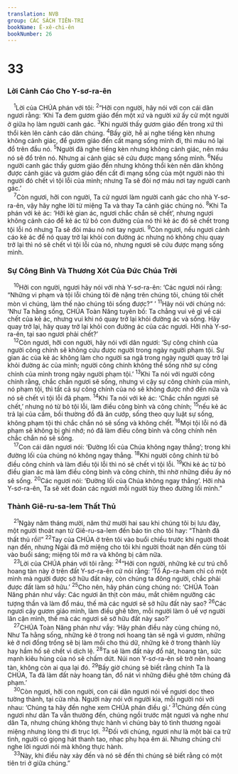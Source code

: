 ```yaml
---
translation: NVB
group: CÁC SÁCH TIÊN-TRI
bookName: Ê-xê-chi-ên 
bookNumber: 26
---
```


<div class="title"><h1>33</h1><h3>Lời Cảnh Cáo Cho Y-sơ-ra-ên </h3></div>
<span class="verse exe_33_1"> <sup>1</sup>Lời của CHÚA phán với tôi: </span>
<span class="verse exe_33_2"><sup>2</sup>“Hỡi con người, hãy nói với con cái dân ngươi rằng: ‘Khi Ta đem gươm giáo đến một xứ và người xứ ấy cử một người ở giữa họ làm người canh gác. </span>
<span class="verse exe_33_3"><sup>3</sup>Khi người thấy gươm giáo đến trong xứ thì thổi kèn lên cảnh cáo dân chúng. </span>
<span class="verse exe_33_4"><sup>4</sup>Bấy giờ, hễ ai nghe tiếng kèn nhưng không cảnh giác, để gươm giáo đến cất mạng sống mình đi, thì máu nó lại đổ trên đầu nó. </span>
<span class="verse exe_33_5"><sup>5</sup>Người đã nghe tiếng kèn nhưng không cảnh giác, nên máu nó sẽ đổ trên nó. Nhưng ai cảnh giác sẽ cứu được mạng sống mình. </span>
<span class="verse exe_33_6"><sup>6</sup>Nếu người canh gác thấy gươm giáo đến nhưng không thổi kèn nên dân không được cảnh giác và gươm giáo đến cất đi mạng sống của một người nào thì người đó chết vì tội lỗi của mình; nhưng Ta sẽ đòi nợ máu nơi tay người canh gác.’ <br/></span>
<span class="verse exe_33_7"> <sup>7</sup>Còn ngươi, hỡi con người, Ta cử ngươi làm người canh gác cho nhà Y-sơ-ra-ên, vậy hãy nghe lời từ miệng Ta và thay Ta cảnh giác chúng nó. </span>
<span class="verse exe_33_8"><sup>8</sup>Khi Ta phán với kẻ ác: ‘Hỡi kẻ gian ác, ngươi chắc chắn sẽ chết’, nhưng ngươi không cảnh cáo để kẻ ác từ bỏ con đường của nó thì kẻ ác đó sẽ chết trong tội lỗi nó nhưng Ta sẽ đòi máu nó nơi tay ngươi. </span>
<span class="verse exe_33_9"><sup>9</sup>Còn ngươi, nếu ngươi cảnh cáo kẻ ác để nó quay trở lại khỏi con đường ác nhưng nó không chịu quay trở lại thì nó sẽ chết vì tội lỗi của nó, nhưng ngươi sẽ cứu được mạng sống mình. <br/></span>
<div class="title"><h3>Sự Công Bình Và Thương Xót Của Đức Chúa Trời </h3></div>
<span class="verse exe_33_10"> <sup>10</sup>Hỡi con người, ngươi hãy nói với nhà Y-sơ-ra-ên: ‘Các ngươi nói rằng: “Những vi phạm và tội lỗi chúng tôi đè nặng trên chúng tôi, chúng tôi chết mòn vì chúng, làm thế nào chúng tôi sống được?” ’ </span>
<span class="verse exe_33_11"><sup>11</sup>Hãy nói với chúng nó: ‘Như Ta hằng sống, CHÚA Toàn Năng tuyên bố: Ta chẳng vui vẻ gì về cái chết của kẻ ác, nhưng vui khi nó quay trở lại khỏi đường ác và sống. Hãy quay trở lại, hãy quay trở lại khỏi con đường ác của các ngươi. Hỡi nhà Y-sơ-ra-ên, tại sao ngươi phải chết?’ <br/></span>
<span class="verse exe_33_12"> <sup>12</sup>Còn ngươi, hỡi con người, hãy nói với dân ngươi: ‘Sự công chính của người công chính sẽ không cứu được người trong ngày người phạm tội. Sự gian ác của kẻ ác không làm cho người sa ngã trong ngày người quay trở lại khỏi đường ác của mình; người công chính không thể sống nhờ sự công chính của mình trong ngày người phạm tội.’ </span>
<span class="verse exe_33_13"><sup>13</sup>Khi Ta nói với người công chính rằng, chắc chắn ngươi sẽ sống, nhưng vì cậy sự công chính của mình, nó phạm tội, thì tất cả sự công chính của nó sẽ không được nhớ đến nữa và nó sẽ chết vì tội lỗi đã phạm. </span>
<span class="verse exe_33_14"><sup>14</sup>Khi Ta nói với kẻ ác: ‘Chắc chắn ngươi sẽ chết,’ nhưng nó từ bỏ tội lỗi, làm điều công bình và công chính; </span>
<span class="verse exe_33_15"><sup>15</sup>nếu kẻ ác trả lại của cầm, bồi thường đồ đã ăn cướp, sống theo quy luật sự sống, không phạm tội thì chắc chắn nó sẽ sống và không chết. </span>
<span class="verse exe_33_16"><sup>16</sup>Mọi tội lỗi nó đã phạm sẽ không bị ghi nhớ; nó đã làm điều công bình và công chính nên chắc chắn nó sẽ sống. <br/></span>
<span class="verse exe_33_17"> <sup>17</sup>Con cái dân ngươi nói: ‘Đường lối của Chúa không ngay thẳng’; trong khi đường lối của chúng nó không ngay thẳng. </span>
<span class="verse exe_33_18"><sup>18</sup>Khi người công chính từ bỏ điều công chính và làm điều tội lỗi thì nó sẽ chết vì tội lỗi. </span>
<span class="verse exe_33_19"><sup>19</sup>Khi kẻ ác từ bỏ điều gian ác mà làm điều công bình và công chính, thì nhờ những điều ấy nó sẽ sống. </span>
<span class="verse exe_33_20"><sup>20</sup>Các ngươi nói: ‘Đường lối của Chúa không ngay thẳng’. Hỡi nhà Y-sơ-ra-ên, Ta sẽ xét đoán các ngươi mỗi người tùy theo đường lối mình.” <br/></span>
<div class="title"><h3>Thành Giê-ru-sa-lem Thất Thủ </h3></div>
<span class="verse exe_33_21"> <sup>21</sup>Ngày năm tháng mười, năm thứ mười hai sau khi chúng tôi bị lưu đày, một người thoát nạn từ Giê-ru-sa-lem đến báo tin cho tôi hay: “Thành đã thất thủ rồi!” </span>
<span class="verse exe_33_22"><sup>22</sup>Tay của CHÚA ở trên tôi vào buổi chiều trước khi người thoát nạn đến, nhưng Ngài đã mở miệng cho tôi khi người thoát nạn đến cùng tôi vào buổi sáng; miệng tôi mở ra và không bị câm nữa. <br/></span>
<span class="verse exe_33_23"> <sup>23</sup>Lời của CHÚA phán với tôi rằng: </span>
<span class="verse exe_33_24"><sup>24</sup>“Hỡi con người, những kẻ cư trú chỗ hoang tàn này ở trên đất Y-sơ-ra-ên cứ nói rằng: ‘Tổ Áp-ra-ham chỉ có một mình mà người được sở hữu đất này, còn chúng ta đông người, chắc phải được đất làm sở hữu.’ </span>
<span class="verse exe_33_25"><sup>25</sup>Cho nên, hãy phán cùng chúng nó: ‘CHÚA Toàn Năng phán như vầy: Các ngươi ăn thịt còn máu, mắt chiêm ngưỡng các tượng thần và làm đổ máu, thế mà các ngươi sẽ sở hữu đất này sao? </span>
<span class="verse exe_33_26"><sup>26</sup>Các ngươi cậy gươm giáo mình, làm điều ghê tởm, mỗi người làm ô uế vợ người lân cận mình, thế mà các ngươi sẽ sở hữu đất này sao?’ <br/></span>
<span class="verse exe_33_27"> <sup>27</sup>CHÚA Toàn Năng phán như vầy: ‘Hãy phán điều này cùng chúng nó, Như Ta hằng sống, những kẻ ở trong nơi hoang tàn sẽ ngã vì gươm, những kẻ ở nơi đồng trống sẽ bị làm mồi cho thú dữ, những kẻ ở trong thành lũy hay hầm hố sẽ chết vì dịch lệ. </span>
<span class="verse exe_33_28"><sup>28</sup>Ta sẽ làm đất này đổ nát, hoang tàn, sức mạnh kiêu hùng của nó sẽ chấm dứt. Núi non Y-sơ-ra-ên sẽ trở nên hoang tàn, không còn ai qua lại đó. </span>
<span class="verse exe_33_29"><sup>29</sup>Bấy giờ chúng sẽ biết rằng chính Ta là CHÚA, Ta đã làm đất này hoang tàn, đổ nát vì những điều ghê tởm chúng đã phạm.’ <br/></span>
<span class="verse exe_33_30"> <sup>30</sup>Còn ngươi, hỡi con người, con cái dân ngươi nói về ngươi dọc theo tường thành, tại cửa nhà. Người này nói với người kia, mỗi người nói với nhau: ‘Chúng ta hãy đến nghe xem CHÚA phán điều gì.’ </span>
<span class="verse exe_33_31"><sup>31</sup>Chúng đến cùng ngươi như dân Ta vẫn thường đến, chúng ngồi trước mặt ngươi và nghe như dân Ta, nhưng chúng không thực hành vì chúng bày tỏ tình thương ngoài miệng nhưng lòng thì đi trục lợi. </span>
<span class="verse exe_33_32"><sup>32</sup>Đối với chúng, ngươi như là một bài ca trữ tình, người có giọng hát thanh tao, nhạc phụ họa êm ái. Nhưng chúng chỉ nghe lời ngươi nói mà không thực hành. <br/></span>
<span class="verse exe_33_33"> <sup>33</sup>Này, khi điều này xảy đến và nó sẽ đến thì chúng sẽ biết rằng có một tiên tri ở giữa chúng.” <br/></span>
